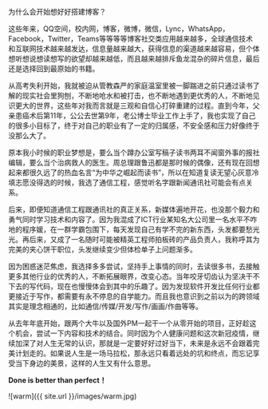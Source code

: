 
为什么会开始想好好搭建博客？

这些年来，QQ空间，校内网，博客，微博，微信，Lync，WhatsApp，Facebook，Twitter，Teams等等等等博客社交类应用越来越多，全球通信技术和互联网技术越来越发达，信息量越来越大，获得信息的渠道越来越容易，但个体想听想说想读想写的欲望却越来越低，而且越来越排斥鱼龙混杂的碎片信息，最后还是选择回到最原始的书籍。

从高考失利开始，我就被迫从管教森严的家庭温室里被一脚踹进之前只通过读书了解的现实社会里狗刨，不断地呛水和被打击，也不断地遇到更优秀的人，不断地见识更大的世界，这些年对我而言就是三观和自信心打碎重建的过程。直到今年，父亲患癌术后第11年，公公去世第9年，老公博士毕业工作上手了，我也实现了自己的很多小目标了，终于对自己的职业有了一定的归属感，不安全感和压力好像终于没那么大了。

原本我小时候的职业梦想是，要么当个蹲办公室写稿子读书两耳不闻窗外事的报社编辑，要么当个治病救人的医生。周总理跟鲁迅都是那时候的偶像，还有现在回想起来都很久远了的热血名言“为中华之崛起而读书”，所以在知道复读无望心灰意冷填志愿没得选的时候，我选了通信工程，感觉听名字跟新闻通讯社可能会有点关系。

后来，即便知道通信工程跟通讯社的真正关系，新媒体遍地开花，也没那个毅力和勇气同时学习技术和内容了。因为我混成了ICT行业某知名大公司里一名水平不咋地的程序媛，在一群学霸包围下，每天发现自己有学不完的新东西，头发都要愁光光。再后来，又成了一名随时可能被精英工程师拍板砖的产品负责人，我称呼其为完美的夹心饼干职位，头发继续变少但体检单子上问题渐多。

因为困惑迷茫焦虑，我选择多多尝试，坚持手上事情的同时，去读很多书，去接触更多其他行业的优秀的人，不断拓展眼界，改变心态。当年咬牙切齿认为坚决干不下去的写代码，现在也慢慢体会到其中的乐趣了。因为发现软件开发比任何行业都更接近于写作，都需要有永不停息的自学能力。而且我也意识到之前以为的跨领域其实是理念相通的，比如通信/传媒/开发/写作/画画/作曲等等。

从去年年底开始，跟两个大牛以及国外PM一起干一个从零开始的项目，正好趁这个机会，尝试一下内容和技术的结合。同时因为个人健康问题和这次新冠疫情，继续加深了对人生无常的认识，那就是一定要好好过好当下，未来是永远不会跟着完美计划走的。如果说人生是一场马拉松，那永远只看着远处的坑和终点，而忘记享受当下身边的美景，这样的人生又有什么意思。

**Done is better than perfect！**

![warm]({{ site.url }}/images/warm.jpg)